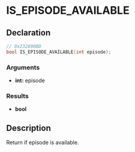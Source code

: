 # IS_EPISODE_AVAILABLE

## Declaration
```cpp
// 0x232800BD
bool IS_EPISODE_AVAILABLE(int episode);
```

### Arguments
- **int:** episode

### Results
- **bool**

## Description
Return if episode is available.
